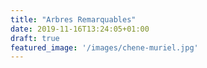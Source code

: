 ```yaml
---
title: "Arbres Remarquables"
date: 2019-11-16T13:24:05+01:00
draft: true
featured_image: '/images/chene-muriel.jpg'
---
```


